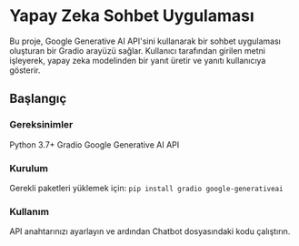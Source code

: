 # Yapay Zeka Sohbet Uygulaması
Bu proje, Google Generative AI API'sini kullanarak bir sohbet uygulaması oluşturan bir Gradio arayüzü sağlar. Kullanıcı tarafından girilen metni işleyerek, yapay zeka modelinden bir yanıt üretir ve yanıtı kullanıcıya gösterir.

## Başlangıç

### Gereksinimler
Python 3.7+
Gradio
Google Generative AI API

### Kurulum
Gerekli paketleri yüklemek için:
`pip install gradio google-generativeai`

### Kullanım
API anahtarınızı ayarlayın ve ardından Chatbot dosyasındaki kodu çalıştırın.
